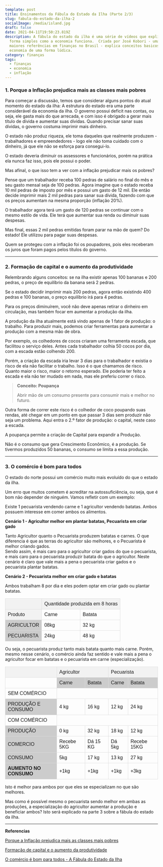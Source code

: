 ```yaml
---
template: post
title: Ensinamentos da Fábula do Estado da Ilha (Parte 2/3)
slug: fabula-do-estado-da-ilha-2
socialImage: /media/island.jpg
draft: false
date: 2021-04-11T19:50:23.819Z
description: A fábula do estado da ilha é uma série de vídeos que explica de
  forma simples como a economia funciona.  Criada por José Kobori - uma das
  maiores referências em finanças no Brasil - explica conceitos basicos da
  economia de uma forma lúdica.
category: finanças
tags:
  - finanças
  - economia
  - inflação
---
```

### 1. Porque a Inflação prejudica mais as classes mais pobres

Para começar a discussão, temos que considerar alguns pontos do atual momento do estado da ilha: A estrutura do estado era uma parte considerável da economia da ilha. O governo possui deficit nas contas, ou seja, ele gasta mais do que arrecada, e com isso é obrigado a gerar mais título de dívida e aumentar suas dívidas. Quando precisar sanar suas dívidas, o governo costuma imprimir mais dinheiro.

O estado não produz riqueza, ele toma daqueles que realmente produzem - trabalhadores e empreendedores - logo ele não toma cuidado com o dinheiro, já que ele não se esforça para consegui-lo.

O estado deveria diminuir os assessores e funcionários, porém na prática ela nunca faz isso, pois ele possui o poder.

Mas afinal, o que isso tem a ver com a inflação prejudicar mais os pobres?

Pense que um trabalhador receba 100 pedras de salário no final do mês e seu gasto mensal seja de 100 pedras. Agora imagine que o estado receba 10 mil pedras de imposto por mês e possui um gasto de 12 mil. Ele então decide imprimir mais 2 mil pedras para sanar sua dívida, fazendo com que os preços aumentam na mesma proporção (inflação 20%).

O trabalhador agora terá um gasto de 120 pedras se continuar com o mesmo estilo de vida. Ele terá que aumentar sua renda ou diminuir suas despesas.

Mas final, essas 2 mil pedras emitidas foram parar na mão de quem? Do estado! Ele utilizou para pagar suas despesas.

Quem se protegeu com a inflação foi os poupadores, pois eles receberam os juros que foram pagos pelos títulos do governo.

- - -

### 2. Formação de capital e o aumento da produtividade

Relembrando alguns conceitos: se na ilha existir apenas 100 bananas e 200 pedras, o preço de equilíbrio da banana será 2 pedras.

Se o estado decidir imprimir mais 200 pedras, agora então existindo 400 pedras e 100 bananas, o preço equilíbrio irá para 4 pedras.

Para os preços diminuírem, você não deve apenas retirar o dinheiro em circulação, mas também focar em aumentar a produção da ilha.

A produção da ilha atualmente está vindo apenas de 1 fator de produção: o trabalho. Para produzir mais, podemos criar ferramentas para aumentar a produção com a mesma mão de obra.

Por exemplo, os colhedores de cocos criaram uma ferramenta escada, que facilitou o serviço deles. Antes cada trabalhador colhia 50 cocos por dia, com a escada estão colhendo 200.

Porém, a criação da escada iria levar 3 dias para o trabalhador e existia o risco de ela não facilitar o trabalho. Isso é o que chamamos de risco. Quanto maior o risco, maior o retorno esperado. Ele poderia ter feito a escada e ela não ter mudado em nada, mas ele preferiu correr o risco.

> **Conceito: Poupança**
>
> Abrir mão de um consumo presente para consumir mais e melhor no futuro.

Outra forma de correr este risco é o colhedor de coco poupando suas rendas, até chegar em um ponto em que passar 3 dias sem produzir não seja um problema. Aqui entra o 2.º fator de produção: o capital, neste caso a escada.

A poupança permite a criação de Capital para expandir a Produção.

Não é o consumo que gera Crescimento Econômico, é a produção. Se tivermos produzidos 50 bananas, o consumo se limita a essa produção.

- - -

### 3. O comércio é bom para todos

O estado do norte possui um comércio muito mais evoluído do que o estado da ilha. 

Um erro que muitos cometem é acreditar na autossuficiência, ou seja, que é bom não depender de ninguém. Vamos refletir com um exemplo:

Existe 1 pecuarista vendendo carne e 1 agricultor vendendo batatas. Ambos possuem interesse em comer ambos os alimentos. 

**Cenário 1 - Agricultor melhor em plantar batatas, Pecuarista em criar gado**

Tanto Agricultor quanto o Pecuarista produzem batatas e carnes. O que diferencia é que as terras do agricultor são melhores, e o Pecuarista é melhor criando gados.\
Sendo assim, é mais caro para o agricultor criar gados do que o pecuarista, e mais caro para o pecuarista produzir batata do que o agricultor. Neste cenário é claro que vale mais a pena o pecuarista criar gados e o pecuarista plantar batatas.

**Cenário 2 - Pecuarista melhor em criar gado e batatas**

Ambos trabalham 8 por dia e eles podem optar em criar gado ou plantar batatas.

<table style="font-family: Arial, Helvetica, sans-serif; border-collapse: collapse; width: 100%;">
  <tr>
    <td style="padding: 8px; background-color: #f2f2f2; border: 1px solid #ddd;"></td>
    <td style="padding: 8px; background-color: #f2f2f2; border: 1px solid #ddd;" colspan="2">Quantidade produzida em 8 horas</td>
  </tr>
<tr>
    <td style="padding: 8px; background-color: #f2f2f2; border: 1px solid #ddd;">Produto</td>
    <td style="padding: 8px; border: 1px solid #ddd;">Carne</td>
    <td style="padding: 8px; border: 1px solid #ddd;">Batata</td>
  </tr>
<tr>
    <td style="background-color: #ccc;  padding: 8px; border: 1px solid #ddd;">AGRICULTOR</td>
    <td style="padding: 8px; border: 1px solid #ddd;">08kg</td>
    <td style="padding: 8px; border: 1px solid #ddd;">32 kg</td>
  </tr>
<tr>
    <td style="background-color: #ccc;  padding: 8px; border: 1px solid #ddd;">PECUARISTA</td>
    <td style="padding: 8px; border: 1px solid #ddd;">24kg</td>
    <td style="padding: 8px; border: 1px solid #ddd;">48 kg</td>
  </tr>

</table>

Ou seja, o pecuarista produz tanto mais batata quanto mais carne.
Porém, mesmo nesse cenário, o comércio ainda faz sentido e vale mais a pena o agricultor focar em batatas e o pecuarista em carne (especialização).

<table style="font-family: Arial, Helvetica, sans-serif; border-collapse: collapse; width: 100%;">
  <tr>
    <td style="padding: 8px; background-color: #f2f2f2; border: 1px solid #ddd;"></td>
    <td style="padding: 8px; background-color: #f2f2f2; border: 1px solid #ddd;" colspan="2">Agricultor</td>
    <td style="padding: 8px; background-color: #f2f2f2; border: 1px solid #ddd;" colspan="2">Pecuarista</td>
  </tr>
  <tr>
    <td style="padding: 8px; border: 1px solid #ddd;"></td>
    <td style=" background-color: #ccc; padding: 8px; border: 1px solid #ddd;">Carne</td>
    <td style="background-color: #ccc;  padding: 8px; border: 1px solid #ddd;">Batata</td>
    <td style=" background-color: #ccc; padding: 8px; border: 1px solid #ddd;">Carne</td>
    <td style="background-color: #ccc;  padding: 8px; border: 1px solid #ddd;">Batata</td>
  </tr>
  <tr>
    <td style="padding: 8px; border: 1px solid #ddd;">SEM COMÉRCIO</td>
    <td style="padding: 8px; border: 1px solid #ddd;" colspan="4"></td>
  </tr>
  <tr>
    <td style="background-color: #ccc;  padding: 8px; border: 1px solid #ddd;">PRODUÇÃO E CONSUMO</td>
    <td style="padding: 8px; border: 1px solid #ddd;">4 kg</td>
    <td style="padding: 8px; border: 1px solid #ddd;">16 kg</td>
    <td style="padding: 8px; border: 1px solid #ddd;">12 kg</td>
    <td style="padding: 8px; border: 1px solid #ddd;">24 kg</td>
  </tr>
  <tr>
    <td style="padding: 8px; border: 1px solid #ddd;">COM COMÉRCIO</td>
    <td style="padding: 8px; border: 1px solid #ddd;" colspan="4"></td>
  </tr>
  <tr>
    <td style="background-color: #ccc;  padding: 8px; border: 1px solid #ddd;">PRODUÇÃO</td>
    <td style="padding: 8px; border: 1px solid #ddd;">0 kg</td>
    <td style="padding: 8px; border: 1px solid #ddd;">32 kg</td>
    <td style="padding: 8px; border: 1px solid #ddd;">18 kg</td>
    <td style="padding: 8px; border: 1px solid #ddd;">12 kg</td>
  </tr>
  <tr>
    <td style="background-color: #ccc;  padding: 8px; border: 1px solid #ddd;">COMERCIO</td>
    <td style="padding: 8px; border: 1px solid #ddd;">Recebe 5KG</td>
    <td style="padding: 8px; border: 1px solid #ddd;">Dá 15 KG</td>
    <td style="padding: 8px; border: 1px solid #ddd;">Dá 5kg</td>
    <td style="padding: 8px; border: 1px solid #ddd;">Recebe 15KG</td>
  </tr>
  <tr>
    <td style="background-color: #ccc; padding: 8px; border: 1px solid #ddd;">CONSUMO</td>
    <td style="padding: 8px; border: 1px solid #ddd;">5kg</td>
    <td style="padding: 8px; border: 1px solid #ddd;">17 kg</td>
    <td style="padding: 8px; border: 1px solid #ddd;">13 kg</td>
    <td style="padding: 8px; border: 1px solid #ddd;">27 kg</td>
  </tr>
  <tr>
    <td style="background-color: #ccc; font-weight:bold;  padding: 8px; border: 1px solid #ddd;">AUMENTO NO CONSUMO</td>
    <td style="padding: 8px; border: 1px solid #ddd;">+1kg</td>
    <td style="padding: 8px; border: 1px solid #ddd;">+1kg</td>
    <td style="padding: 8px; border: 1px solid #ddd;">+1kg</td>
    <td style="padding: 8px; border: 1px solid #ddd;">+3kg</td>
  </tr>
</table>

Isto é melhor para ambos por que eles se especializam no que são melhores.

Mas como é possível mesmo o pecuarista sendo melhor em ambas as produções, a especialização do agricultor aumentar a produção e beneficiar ambos? Isto será explicado na parte 3 sobre a fábula do estado da ilha.

- - -

**Referencias**

[Porque a Inflação prejudica mais as classes mais pobres](https://www.youtube.com/watch?v=BiuLnl_8LRM&ab_channel=Jos%C3%A9Kobori)

[Formação de capital e o aumento da produtividade](https://www.youtube.com/watch?v=Q20DGysgZ9A&ab_channel=Jos%C3%A9Kobori)

[O comércio é bom para todos - A Fábula do Estado da Ilha](https://www.youtube.com/watch?v=fKKdyrxWFOA&ab_channel=Jos%C3%A9Kobori)